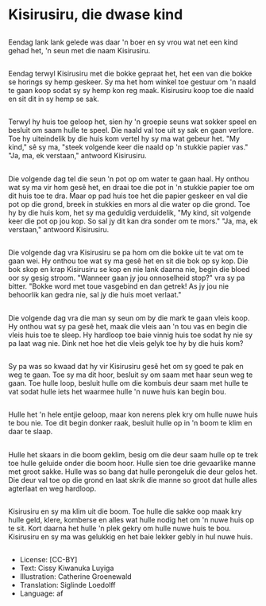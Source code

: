 # Kisirusiru, die dwase kind

##
Eendag lank lank gelede was daar
'n boer en sy vrou wat net een kind
gehad het, 'n seun met die naam
Kisirusiru.

##
Eendag terwyl Kisirusiru met die
bokke gepraat het, het een van die
bokke se horings sy hemp geskeer.
Sy ma het hom winkel toe gestuur
om 'n naald te gaan koop sodat sy
sy hemp kon reg maak. Kisirusiru
koop toe die naald en sit dit in sy
hemp se sak.

##
Terwyl hy huis toe geloop het, sien
hy 'n groepie seuns wat sokker
speel en besluit om saam hulle te
speel. Die naald val toe uit sy sak
en gaan verlore.
Toe hy uiteindelik by die huis kom
vertel hy sy ma wat gebeur het.
"My kind," sê sy ma, "steek
volgende keer die naald op 'n
stukkie papier vas."
"Ja, ma, ek verstaan," antwoord
Kisirusiru.

##
Die volgende dag tel die seun 'n pot op om water te gaan haal. Hy
onthou wat sy ma vir hom gesê het, en draai toe die pot in 'n
stukkie papier toe om dit huis toe te dra.
Maar op pad huis toe het die papier geskeer en val die pot op die
grond, breek in stukkies en mors al die water op die grond.
Toe hy by die huis kom, het sy ma geduldig verduidelik, "My kind,
sit volgende keer die pot op jou kop. So sal jy dit kan dra sonder
om te mors."
"Ja, ma, ek verstaan," antwoord Kisirusiru.

##

##
Die volgende dag vra Kisirusiru se
pa hom om die bokke uit te vat om
te gaan wei.
Hy onthou toe wat sy ma gesê het
en sit die bok op sy kop.
Die bok skop en krap Kisirusiru se
kop en nie lank daarna nie, begin
die bloed oor sy gesig stroom.
"Wanneer gaan jy jou onnoselheid
stop?" vra sy pa bitter.
"Bokke word met toue vasgebind en
dan getrek! As jy jou nie behoorlik
kan gedra nie, sal jy die huis moet
verlaat."

##
Die volgende dag vra die man sy
seun om by die mark te gaan vleis
koop.
Hy onthou wat sy pa gesê het,
maak die vleis aan 'n tou vas en
begin die vleis huis toe te sleep. Hy
hardloop toe baie vinnig huis toe
sodat hy nie sy pa laat wag nie.
Dink net hoe het die vleis gelyk toe
hy by die huis kom?

##
Sy pa was so kwaad dat hy vir
Kisirusiru gesê het om sy goed te
pak en weg te gaan.
Toe sy ma dit hoor, besluit sy om
saam met haar seun weg te gaan.
Toe hulle loop, besluit hulle om die
kombuis deur saam met hulle te vat
sodat hulle iets het waarmee hulle
'n nuwe huis kan begin bou.

##
Hulle het 'n hele entjie geloop, maar
kon nerens plek kry om hulle nuwe
huis te bou nie.
Toe dit begin donker raak, besluit
hulle op in 'n boom te klim en daar
te slaap.

##
Hulle het skaars in die boom
geklim, besig om die deur saam
hulle op te trek toe hulle geluide
onder die boom hoor.
Hulle sien toe drie gevaarlike
manne met groot sakke.
Hulle was so bang dat hulle
perongeluk die deur gelos het. Die
deur val toe op die grond en laat
skrik die manne so groot dat hulle
alles agterlaat en weg hardloop.

##
Kisirusiru en sy ma klim uit die
boom.
Toe hulle die sakke oop maak kry
hulle geld, klere, komberse en alles
wat hulle nodig het om 'n nuwe huis
op te sit.
Kort daarna het hulle 'n plek gekry
om hulle nuwe huis te bou.
Kisirusiru en sy ma was gelukkig en
het baie lekker gebly in hul nuwe
huis.

##
* License: [CC-BY]
* Text: Cissy Kiwanuka Luyiga
* Illustration: Catherine Groenewald
* Translation: Siglinde Loedolff
* Language: af
